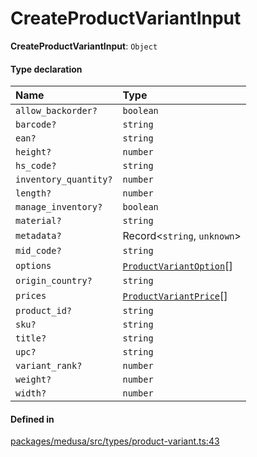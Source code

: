 # CreateProductVariantInput

 **CreateProductVariantInput**: `Object`

#### Type declaration

| Name | Type |
| :------ | :------ |
| `allow_backorder?` | `boolean` |
| `barcode?` | `string` |
| `ean?` | `string` |
| `height?` | `number` |
| `hs_code?` | `string` |
| `inventory_quantity?` | `number` |
| `length?` | `number` |
| `manage_inventory?` | `boolean` |
| `material?` | `string` |
| `metadata?` | Record<`string`, `unknown`\> |
| `mid_code?` | `string` |
| `options` | [`ProductVariantOption`](ProductVariantOption.md)[] |
| `origin_country?` | `string` |
| `prices` | [`ProductVariantPrice`](ProductVariantPrice.md)[] |
| `product_id?` | `string` |
| `sku?` | `string` |
| `title?` | `string` |
| `upc?` | `string` |
| `variant_rank?` | `number` |
| `weight?` | `number` |
| `width?` | `number` |

#### Defined in

[packages/medusa/src/types/product-variant.ts:43](https://github.com/medusajs/medusa/blob/3d9f5ae63/packages/medusa/src/types/product-variant.ts#L43)
